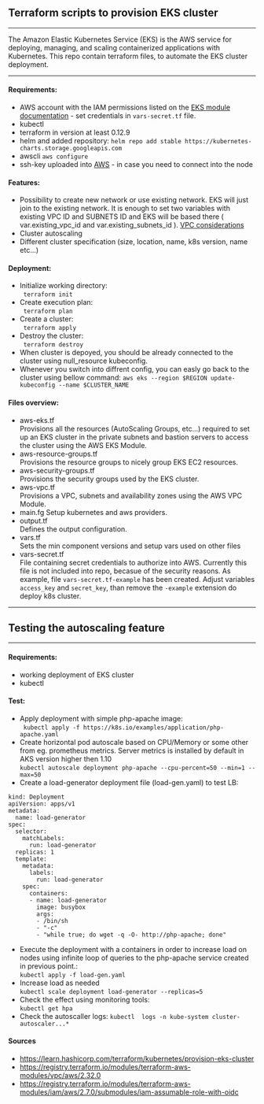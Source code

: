 ## Terraform scripts to provision EKS cluster #
***


The Amazon Elastic Kubernetes Service (EKS) is the AWS service for deploying, managing, and scaling containerized applications with Kubernetes. This repo contain terraform files, to automate the EKS cluster deployment.
***

#### Requirements:
- AWS account with the IAM permissions listed on the [EKS module documentation](https://github.com/terraform-aws-modules/terraform-aws-eks/blob/master/docs/iam-permissions.md) - set credentials in `vars-secret.tf` file.
- kubectl
- terraform in version at least 0.12.9
- helm and added repository: ``` helm repo add stable https://kubernetes-charts.storage.googleapis.com ```
- awscli ``` aws configure ```
- ssh-key uploaded into [AWS](https://www.eksworkshop.com/020_prerequisites/sshkey/) - in case you need to connect into the node

#### Features:
- Possibility to create new network or use existing network. EKS will just join to the existing network. It is enough to set two variables with existing VPC ID and SUBNETS ID and EKS will be based there ( var.existing_vpc_id and var.existing_subnets_id ). [VPC considerations](https://docs.aws.amazon.com/eks/latest/userguide/network_reqs.html)
- Cluster autoscaling
- Different cluster specification  (size, location, name, k8s version, name etc...)

#### Deployment:
- Initialize working directory:  
``` terraform init```
- Create execution plan:  
``` terraform plan```
- Create a cluster:  
``` terraform apply```
- Destroy the cluster:  
``` terraform destroy```
- When cluster is depoyed, you should be already connected to the cluster using null_resource kubeconfig.
- Whenever you switch into diffrent config, you can easly go back to the cluster using bellow command:
```aws eks --region $REGION update-kubeconfig --name $CLUSTER_NAME```

#### Files overview:
- aws-eks.tf   
Provisions all the resources (AutoScaling Groups, etc...) required to set up an EKS cluster in the private subnets and bastion servers to access the cluster using the AWS EKS Module.
- aws-resource-groups.tf  
Provisions the resource groups to nicely group EKS EC2 resources.
- aws-security-groups.tf  
Provisions the security groups used by the EKS cluster.
- aws-vpc.tf  
Provisions a VPC, subnets and availability zones using the AWS VPC Module.
- main.fg
Setup kubernetes and aws providers.
- output.tf  
Defines the output configuration.
- vars.tf  
Sets the min component versions and setup vars used on other files
- vars-secret.tf  
File containing secret credentials to authorize into AWS. Currently this file is not included into repo, becasue of the security reasons. As example, file `vars-secret.tf-example` has been created. Adjust variables `access_key` and `secret_key`, than remove the `-example` extension do deploy k8s cluster.

***

## Testing the autoscaling feature

***
#### Requirements:
- working deployment of EKS cluster
- kubectl

#### Test:
- Apply deployment with simple php-apache image:  
``` kubectl apply -f https://k8s.io/examples/application/php-apache.yaml```
- Create horizontal pod autoscale based on CPU/Memory or some other from eg. prometheus metrics. Server metrics is installed by default in AKS version higher then 1.10  
```kubectl autoscale deployment php-apache --cpu-percent=50 --min=1 --max=50 ```
- Create a load-generator deployment file (load-gen.yaml) to test LB:
```
kind: Deployment
apiVersion: apps/v1
metadata:
  name: load-generator
spec:
  selector:
    matchLabels:
      run: load-generator
  replicas: 1
  template:
    metadata:
      labels:
        run: load-generator
    spec:
      containers:
      - name: load-generator
        image: busybox
        args:
        - /bin/sh
        - "-c"
        - "while true; do wget -q -O- http://php-apache; done"
```  
- Execute the deployment with a containers in order to increase load on nodes using infinite loop of queries to the php-apache service created in previous point.:  
```kubectl apply -f load-gen.yaml```  
- Increase load as needed   
```kubectl scale deployment load-generator --replicas=5```  
- Check the effect using monitoring tools:  
```kubectl get hpa```  
- Check the autoscaller logs: 
```kubectl  logs -n kube-system cluster-autoscaler...*```


#### Sources
- https://learn.hashicorp.com/terraform/kubernetes/provision-eks-cluster
- https://registry.terraform.io/modules/terraform-aws-modules/vpc/aws/2.32.0
- https://registry.terraform.io/modules/terraform-aws-modules/iam/aws/2.7.0/submodules/iam-assumable-role-with-oidc
